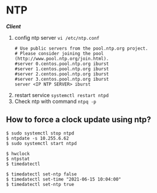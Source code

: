 # NTP

**_Client_**

1. config ntp server `vi /etc/ntp.conf`
   ```
   # Use public servers from the pool.ntp.org project.
   # Please consider joining the pool (http://www.pool.ntp.org/join.html).
   #server 0.centos.pool.ntp.org iburst
   #server 1.centos.pool.ntp.org iburst
   #server 2.centos.pool.ntp.org iburst
   #server 3.centos.pool.ntp.org iburst
   server <IP NTP SERVER> iburst
   ```
1. restart service
   `systemctl restart ntpd`
1. Check ntp with command `ntpq -p`

## How to force a clock update using ntp?

```
$ sudo systemctl stop ntpd
$ ntpdate -s 10.255.6.62
$ sudo systemctl start ntpd
```

```
$ hwclock
$ ntpstat
$ timedatectl

$ timedatectl set-ntp false
$ timedatectl set-time "2021-06-15 10:04:00"
$ timedatectl set-ntp true
```
